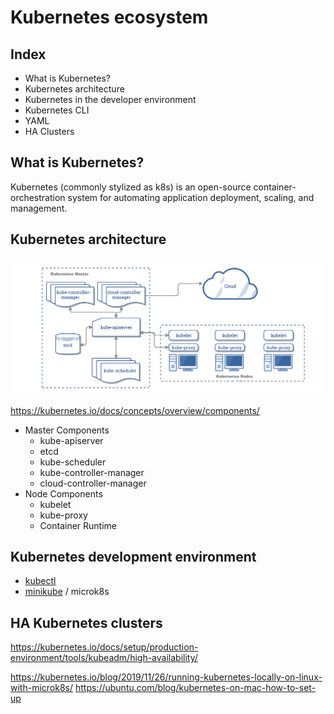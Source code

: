 # Kubernetes ecosystem

## Index

- What is Kubernetes?
- Kubernetes architecture
- Kubernetes in the developer environment
- Kubernetes CLI
- YAML
- HA Clusters

## What is Kubernetes?

Kubernetes (commonly stylized as k8s) is an open-source container-orchestration system 
for automating application deployment, scaling, and management.

## Kubernetes architecture

![](./docs/images/components-of-kubernetes.png)

https://kubernetes.io/docs/concepts/overview/components/

- Master Components
  - kube-apiserver
  - etcd
  - kube-scheduler
  - kube-controller-manager
  - cloud-controller-manager
- Node Components
  - kubelet
  - kube-proxy
  - Container Runtime

## Kubernetes development environment

- [kubectl](kubectl.md)
- [minikube](minikube.md) / microk8s

## HA Kubernetes clusters

https://kubernetes.io/docs/setup/production-environment/tools/kubeadm/high-availability/

https://kubernetes.io/blog/2019/11/26/running-kubernetes-locally-on-linux-with-microk8s/
https://ubuntu.com/blog/kubernetes-on-mac-how-to-set-up
